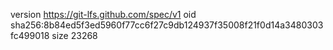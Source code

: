 version https://git-lfs.github.com/spec/v1
oid sha256:8b84ed5f3ed5960f77cc6f27c9db124937f35008f21f0d14a3480303fc499018
size 23268
